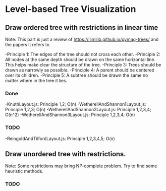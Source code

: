 # Level-based Tree Visualization




## Draw ordered tree with restrictions in linear time

Note: This part is just a review of https://llimllib.github.io/pymag-trees/ and the papers it refers to.


-Principle 1: The edges of the tree should not cross each other.
-Principle 2: All nodes at the same depth should be drawn on the same horizontal line. This helps make clear the structure of the tree.
-Principle 3: Trees should be drawn as narrowly as possible.
-Principle 4: A parent should be centered over its children.
-Principle 5: A subtree should be drawn the same no matter where in the tree it lies.


### Done
-KnuthLayout.js: Principle 1,2; O(n)
-WetherellAndShannon1Layout.js: Principle 1,2,3; O(n)
-WetherellAndShannon2Layout.js: Principle 1,2,3,4; O(n^2)
-WetherellAndShannon3Layout.js: Principle 1,2,3,4; O(n)
### TODO
-ReingoldAndTilfordLayout.js: Principle 1,2,3,4,5; O(n)





## Draw unordered tree with restrictions.

Note: Some restrictions may bring NP-complete problem. Try to find some heuristic methods.

### TODO

